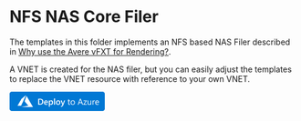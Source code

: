 # NFS NAS Core Filer

The templates in this folder implements an NFS based NAS Filer described in [Why use the Avere vFXT for Rendering?](../../../docs/why_avere_for_rendering.md).

A VNET is created for the NAS filer, but you can easily adjust the templates to replace the VNET resource with reference to your own VNET.

<a href="https://portal.azure.com/#create/Microsoft.Template/uri/https%3A%2F%2Fraw.githubusercontent.com%2FAzure%2FAvere%2Fmain%2Fsrc%2Ftutorials%2Fsimplenfsfiler%2Fnfs-azuredeploy.json" target="_blank">
<img src="https://raw.githubusercontent.com/Azure/azure-quickstart-templates/master/1-CONTRIBUTION-GUIDE/images/deploytoazure.png"/>
</a>
